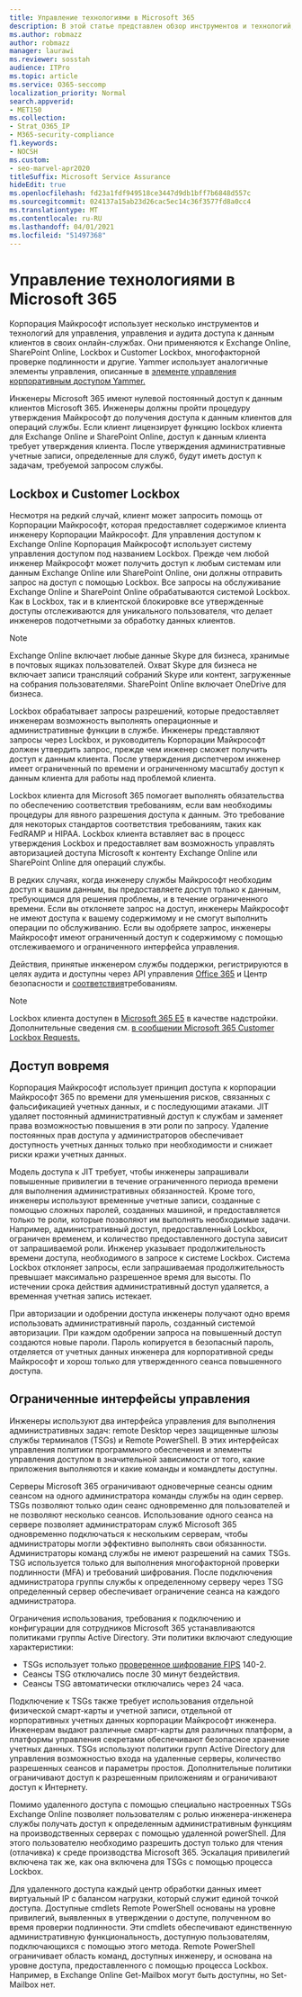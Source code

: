 ```yaml
---
title: Управление технологиями в Microsoft 365
description: В этой статье представлен обзор инструментов и технологий, используемых Корпорацией Майкрософт для управления технологиями в Microsoft 365.
ms.author: robmazz
author: robmazz
manager: laurawi
ms.reviewer: sosstah
audience: ITPro
ms.topic: article
ms.service: O365-seccomp
localization_priority: Normal
search.appverid:
- MET150
ms.collection:
- Strat_O365_IP
- M365-security-compliance
f1.keywords:
- NOCSH
ms.custom:
- seo-marvel-apr2020
titleSuffix: Microsoft Service Assurance
hideEdit: true
ms.openlocfilehash: fd23a1fdf949518ce3447d9db1bff7b6848d557c
ms.sourcegitcommit: 024137a15ab23d26cac5ec14c36f3577fd8a0cc4
ms.translationtype: MT
ms.contentlocale: ru-RU
ms.lasthandoff: 04/01/2021
ms.locfileid: "51497368"
---
```

# <a name="technology-controls-in-microsoft-365"></a>Управление технологиями в Microsoft 365 

Корпорация Майкрософт использует несколько инструментов и технологий для управления, управления и аудита доступа к данным клиентов в своих онлайн-службах. Они применяются к Exchange Online, SharePoint Online, Lockbox и Customer Lockbox, многофакторной проверке подлинности и другие. Yammer использует аналогичные элементы управления, описанные в [элементе управления корпоративным доступом Yammer.](assurance-yammer-enterprise-access-controls.md)

Инженеры Microsoft 365 имеют нулевой постоянный доступ к данным клиентов Microsoft 365. Инженеры должны пройти процедуру утверждения Майкрософт до получения доступа к данным клиентов для операций службы. Если клиент лицензирует функцию lockbox клиента для Exchange Online и SharePoint Online, доступ к данным клиента требует утверждения клиента. После утверждения административные учетные записи, определенные для служб, будут иметь доступ к задачам, требуемой запросом службы.

## <a name="lockbox-and-customer-lockbox"></a>Lockbox и Customer Lockbox

Несмотря на редкий случай, клиент может запросить помощь от Корпорации Майкрософт, которая предоставляет содержимое клиента инженеру Корпорации Майкрософт. Для управления доступом к Exchange Online Корпорация Майкрософт использует систему управления доступом под названием Lockbox. Прежде чем любой инженер Майкрософт может получить доступ к любым системам или данным Exchange Online или SharePoint Online, они должны отправить запрос на доступ с помощью Lockbox. Все запросы на обслуживание Exchange Online и SharePoint Online обрабатываются системой Lockbox. Как в Lockbox, так и в клиентской блокировке все утвержденные доступы отслеживаются для уникального пользователя, что делает инженеров подотчетными за обработку данных клиентов.

> [!NOTE]
> Exchange Online включает любые данные Skype для бизнеса, хранимые в почтовых ящиках пользователей. Охват Skype для бизнеса не включает записи трансляций собраний Skype или контент, загруженные на собрания пользователями. SharePoint Online включает OneDrive для бизнеса.

Lockbox обрабатывает запросы разрешений, которые предоставляет инженерам возможность выполнять операционные и административные функции в службе. Инженеры представляют запросы через Lockbox, и руководитель Корпорации Майкрософт должен утвердить запрос, прежде чем инженер сможет получить доступ к данным клиента. После утверждения диспетчером инженер имеет ограниченный по времени и ограниченному масштабу доступ к данным клиента для работы над проблемой клиента.

Lockbox клиента для Microsoft 365 помогает выполнять обязательства по обеспечению соответствия требованиям, если вам необходимы процедуры для явного разрешения доступа к данным. Это требование для некоторых стандартов соответствия требованиям, таких как FedRAMP и HIPAA. Lockbox клиента вставляет вас в процесс утверждения Lockbox и предоставляет вам возможность управлять авторизацией доступа Microsoft к контенту Exchange Online или SharePoint Online для операций службы.

В редких случаях, когда инженеру службы Майкрософт необходим доступ к вашим данным, вы предоставляете доступ только к данным, требующимся для решения проблемы, и в течение ограниченного времени. Если вы отклоняете запрос на доступ, инженеры Майкрософт не имеют доступа к вашему содержимому и не смогут выполнить операции по обслуживанию. Если вы одобряете запрос, инженеры Майкрософт имеют ограниченный доступ к содержимому с помощью отслеживаемого и ограниченного интерфейса управления.

Действия, принятые инженером службы поддержки, регистрируются в целях аудита и доступны через API управления [Office 365](/office/office-365-management-api/get-started-with-office-365-management-apis) и Центр безопасности и [соответствия](https://protection.office.com/)требованиям.

>[!NOTE]
> Lockbox клиента доступен в [Microsoft 365 E5](https://products.office.com/business/office-365-enterprise-e5-business-software) в качестве надстройки. Дополнительные сведения см. [в сообщении Microsoft 365 Customer Lockbox Requests.](https://support.office.com/article/Office-365-Customer-Lockbox-Requests-36f9cdd1-e64c-421b-a7e4-4a54d16440a2)

## <a name="just-in-time-access"></a>Доступ вовремя

Корпорация Майкрософт использует принцип доступа к корпорации Майкрософт 365 по времени для уменьшения рисков, связанных с фальсификацией учетных данных, и с последующими атаками. JIT удаляет постоянный административный доступ к службам и заменяет права возможностью повышения в эти роли по запросу. Удаление постоянных прав доступа у администраторов обеспечивает доступность учетных данных только при необходимости и снижает риски кражи учетных данных.

Модель доступа к JIT требует, чтобы инженеры запрашивали повышенные привилегии в течение ограниченного периода времени для выполнения административных обязанностей. Кроме того, инженеры используют временные учетные записи, созданные с помощью сложных паролей, созданных машиной, и предоставляется только те роли, которые позволяют им выполнять необходимые задачи. Например, административный доступ, предоставленный Lockbox, ограничен временем, и количество предоставленного доступа зависит от запрашиваемой роли. Инженер указывает продолжительность времени доступа, необходимого в запросе к системе Lockbox. Система Lockbox отклоняет запросы, если запрашиваемая продолжительность превышает максимально разрешенное время для высоты. По истечении срока действия административный доступ удаляется, а временная учетная запись истекает.

При авторизации и одобрении доступа инженеры получают одно время использовать административный пароль, созданный системой авторизации. При каждом одобрении запроса на повышенный доступ создаются новые пароли. Пароль копируется в безопасный пароль, отделяется от учетных данных инженера для корпоративной среды Майкрософт и хорош только для утвержденного сеанса повышенного доступа.

## <a name="constrained-management-interfaces"></a>Ограниченные интерфейсы управления

Инженеры используют два интерфейса управления для выполнения административных задач: remote Desktop через защищенные шлюзы службы терминалов (TSGs) и Remote PowerShell. В этих интерфейсах управления политики программного обеспечения и элементы управления доступом в значительной зависимости от того, какие приложения выполняются и какие команды и командлеты доступны.

Серверы Microsoft 365 ограничивают одновечерные сеансы одним сеансом на одного администратора команды службы на один сервер. TSGs позволяют только один сеанс одновременно для пользователей и не позволяют несколько сеансов. Использование одного сеанса на сервере позволяет администраторам служб Microsoft 365 одновременно подключаться к нескольким серверам, чтобы администраторы могли эффективно выполнять свои обязанности. Администраторы команд службы не имеют разрешений на самих TSGs. TSG используется только для выполнения многофакторной проверки подлинности (MFA) и требований шифрования. После подключения администратора группы службы к определенному серверу через TSG определенный сервер обеспечивает ограничение сеанса на каждого администратора.

Ограничения использования, требования к подключению и конфигурации для сотрудников Microsoft 365 устанавливаются политиками группы Active Directory. Эти политики включают следующие характеристики:

- TSGs использует только [проверенное шифрование FIPS](https://www.microsoft.com/TrustCenter/Compliance/FIPS) 140-2.
- Сеансы TSG отключались после 30 минут бездействия.
- Сеансы TSG автоматически отключались через 24 часа.

Подключение к TSGs также требует использования отдельной физической смарт-карты и учетной записи, отдельной от корпоративных учетных данных корпорации Майкрософт инженера. Инженерам выдают различные смарт-карты для различных платформ, а платформы управления секретами обеспечивают безопасное хранение учетных данных. TSGs используют политики групп Active Directory для управления возможностью входа на удаленные серверы, количество разрешенных сеансов и параметры простоя. Дополнительные политики ограничивают доступ к разрешенным приложениям и ограничивают доступ к Интернету.

Помимо удаленного доступа с помощью специально настроенных TSGs Exchange Online позволяет пользователям с ролью инженера-инженера службы получать доступ к определенным административным функциям на производственных серверах с помощью удаленной powerShell. Для этого пользователю необходимо разрешить доступ только для чтения (отлачивка) к среде производства Microsoft 365. Эскалация привилегий включена так же, как она включена для TSGs с помощью процесса Lockbox.

Для удаленного доступа каждый центр обработки данных имеет виртуальный IP с балансом нагрузки, который служит единой точкой доступа. Доступные cmdlets Remote PowerShell основаны на уровне привилегий, выявленных в утверждении о доступе, полученном во время проверки подлинности. Эти cmdlets обеспечивают единственную административную функциональность, доступную пользователям, подключающихся с помощью этого метода. Remote PowerShell ограничивает область команд, доступных инженеру, и основана на уровне доступа, предоставленного с помощью процесса Lockbox. Например, в Exchange Online Get-Mailbox могут быть доступны, но Set-Mailbox нет.
